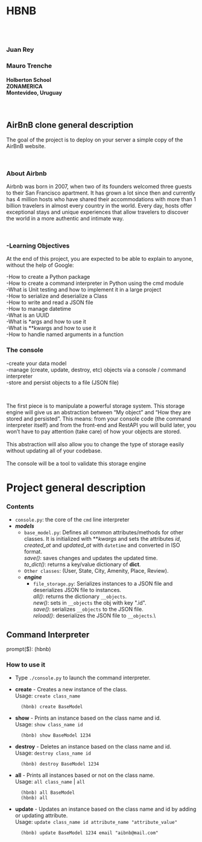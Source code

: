 <co>
<br>
<h1> HBNB </h1>
<br>
<br>
<h3>Juan Rey</h3>
<h3>Mauro Trenche</h3>
<h4>Holberton School<br>
ZONAMERICA<br>
Montevideo, Uruguay<br>
</h4>
<br>
<h2>AirBnB clone general description</h2>
<p>The goal of the project is to deploy on your server a simple copy of the AirBnB website.</p><br>
<h3>About Airbnb</h3>
<p>Airbnb was born in 2007, when two of its founders welcomed three guests to their San Francisco apartment. It has grown a lot since then and currently has 4 million hosts who have shared their accommodations with more than 1 billion travelers in almost every country in the world. Every day, hosts offer exceptional stays and unique experiences that allow travelers to discover the world in a more authentic and intimate way.</p>
<br>
<h3>-Learning Objectives</h3>
<p>At the end of this project, you are expected to be able to explain to anyone, without the help of Google:</p>
<p>
    -How to create a Python package<br>
    -How to create a command interpreter in Python using the cmd module<br>
    -What is Unit testing and how to implement it in a large project<br>
    -How to serialize and deserialize a Class<br>
    -How to write and read a JSON file<br>
    -How to manage datetime<br>
    -What is an UUID<br>
    -What is *args and how to use it<br>
    -What is **kwargs and how to use it<br>
    -How to handle named arguments in a function<br>
</p>
<h3>The console</h3>
<p>
-create your data model<br>
-manage (create, update, destroy, etc) objects via a console / command interpreter<br>
-store and persist objects to a file (JSON file)<br>
</p>
<br>
<p>
The first piece is to manipulate a powerful storage system. This storage engine will give us an abstraction between “My object” and “How they are stored and persisted”. This means: from your console code (the command interpreter itself) and from the front-end and RestAPI you will build later, you won’t have to pay attention (take care) of how your objects are stored.
<br><br>
This abstraction will also allow you to change the type of storage easily without updating all of your codebase.
<br><br>
The console will be a tool to validate this storage engine
</p>

</co>


<h1>Project general description</h1>

### Contents
- `console.py`: the core of the `cmd` line interpreter
- ***models***
  - `base_model.py`: Defines all common attributes/methods for other classes. It is initialized with ***kwargs* and sets the attributes *id*, *created_at* and *updated_at* with `datetime` and converted in ISO format.\
    *save()*: saves changes and updates the updated time.\
    *to_dict()*: returns a key/value dictionary of __dict__.
  - `Other classes`: (User, State, City, Amenity, Place, Review).
  - ***engine***
    - `file_storage.py`: Serializes instances to a JSON file and deserializes JSON file to instances.\
		*all()*: returns the dictionary `__objects`.\
    *new()*: sets in `__objects` the obj with key "<obj class name>.id".\
		*save()*: serializes `__objects` to the JSON file.\
		*reload()*: deserializes the JSON file to `__objects`.\
        

## Command Interpreter
prompt($): (hbnb)

### How to use it
- Type `./console.py` to launch the command interpreter.
- **create** - Creates a new instance of the class.\
	Usage: `create class_name`

		(hbnb) create BaseModel
			
- **show** - Prints an instance based on the class name and id.\
	Usage: `show class_name id`

		(hbnb) show BaseModel 1234

- **destroy** - Deletes an instance based on the class name and id.\
	Usage: `destroy class_name id`
		
		(hbnb) destroy BaseModel 1234

- **all** - Prints all instances based or not on the class name.\
	Usage: `all class_name` | `all`
	
		(hbnb) all BaseModel
		(hbnb) all

- **update** - Updates an instance based on the class name and id by adding or updating attribute.\
	Usage: `update class_name id attribute_name "attribute_value"`
	
		(hbnb) update BaseModel 1234 email "aibnb@mail.com"


